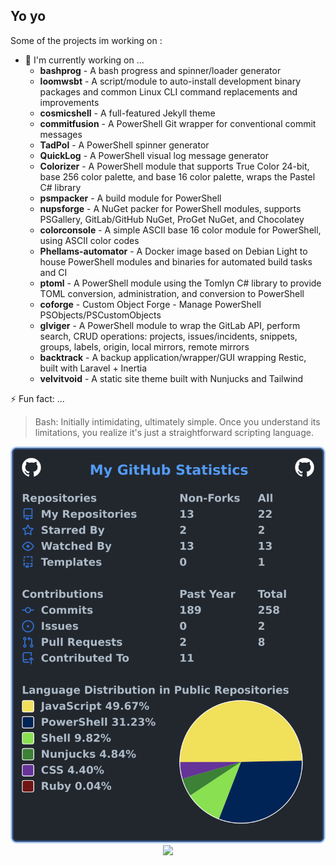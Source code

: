 ## Yo yo

Some of the projects im working on :

- 🔭 I'm currently working on ...
  - **bashprog** - A bash progress and spinner/loader generator
  - **loomwsbt** - A script/module to auto-install development binary packages and common Linux CLI command replacements and improvements
  - **cosmicshell** - A full-featured Jekyll theme
  - **commitfusion** - A PowerShell Git wrapper for conventional commit messages
  - **TadPol** - A PowerShell spinner generator
  - **QuickLog** - A PowerShell visual log message generator
  - **Colorizer** - A PowerShell module that supports True Color 24-bit, base 256 color palette, and base 16 color palette, wraps the Pastel C# library
  - **psmpacker** - A build module for PowerShell
  - **nupsforge** - A NuGet packer for PowerShell modules, supports PSGallery, GitLab/GitHub NuGet, ProGet NuGet, and Chocolatey
  - **colorconsole** - A simple ASCII base 16 color module for PowerShell, using ASCII color codes
  - **Phellams-automator** - A Docker image based on Debian Light to house PowerShell modules and binaries for automated build tasks and CI
  - **ptoml** - A PowerShell module using the Tomlyn C# library to provide TOML conversion, administration, and conversion to PowerShell
  - **coforge** - Custom Object Forge - Manage PowerShell PSObjects/PSCustomObjects
  - **glviger** - A PowerShell module to wrap the GitLab API, perform search, CRUD operations: projects, issues/incidents, snippets, groups, labels, origin, local mirrors, remote mirrors
  - **backtrack** - A backup application/wrapper/GUI wrapping Restic, built with Laravel + Inertia
  - **velvitvoid** - A static site theme built with Nunjucks and Tailwind

⚡ Fun fact: ...

> Bash: Initially intimidating, ultimately simple. Once you understand its limitations, you realize it's just a straightforward scripting language.

<div align="center">
  <img src="https://raw.githubusercontent.com/sgkens/.github/refs/heads/main/images/userstats.svg" />
  <img src="https://raw.githubusercontent.com/phellams/phellams-general-resources/refs/heads/main/colorful-animals/elk.svg" width="512px" />
</div>

<!--
**sgkens/.github** is a ✨ _special_ ✨ repository because its `profile/README.md` (this file) appears on your GitHub profile.

Here are some ideas to get you started:

- 🔭 I’m currently working on ...

- 👯 I’m looking to collaborate on ...
- 🤔 I’m looking for help with ...
- 💬 Ask me about ...
- 📫 How to reach me: ...
- ⚡ Fun fact: ...
-->
